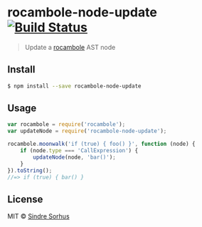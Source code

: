 # rocambole-node-update [![Build Status](https://travis-ci.org/sindresorhus/rocambole-node-update.svg?branch=master)](https://travis-ci.org/sindresorhus/rocambole-node-update)

> Update a [rocambole](https://github.com/millermedeiros/rocambole) AST node


## Install

```sh
$ npm install --save rocambole-node-update
```


## Usage

```js
var rocambole = require('rocambole');
var updateNode = require('rocambole-node-update');

rocambole.moonwalk('if (true) { foo() }', function (node) {
	if (node.type === 'CallExpression') {
		updateNode(node, 'bar()');
	}
}).toString();
//=> if (true) { bar() }
```


## License

MIT © [Sindre Sorhus](http://sindresorhus.com)
